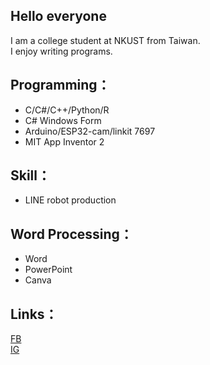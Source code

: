 ## Hello everyone
I am a college student at NKUST from Taiwan.  
I enjoy writing programs.
## Programming：
- C/C#/C++/Python/R
- C# Windows Form
- Arduino/ESP32-cam/linkit 7697
- MIT App Inventor 2
## Skill：
- LINE robot production
## Word Processing：
- Word
- PowerPoint
- Canva
## Links：
[FB](https://www.facebook.com/profile.php?id=100008125330551&locale=zh_TW)  
[IG](https://www.instagram.com/xixa3333/)  
